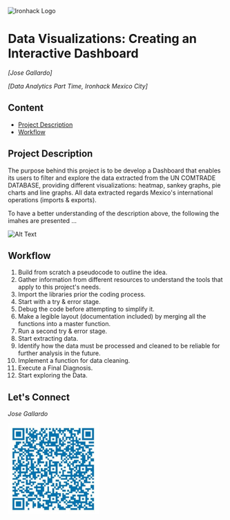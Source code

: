 <img src="https://bit.ly/2VnXWr2" alt="Ironhack Logo" width="100"/>

# Data Visualizations: Creating an Interactive Dashboard
*[Jose Gallardo]*

*[Data Analytics Part Time, Ironhack Mexico City]*

## Content
- [Project Description](#project-description)
- [Workflow](#workflow)

<a name="project-description"></a>

## Project Description
The purpose behind this project is to be develop a Dashboard that enables its users to filter and explore the data extracted
from the UN COMTRADE DATABASE, providing different visualizations: heatmap, sankey graphs, pie charts and line graphs.
All data extracted regards Mexico's international operations (imports & exports).

To have a better understanding of the description above, the following the imahes are presented ... 

![Alt Text](https://github.com/josegallardo-da/project-dataviz/blob/master/img/Dash.gif)

<a name="workflow"></a>

## Workflow
1. Build from scratch a pseudocode to outline the idea.
2. Gather information from different resources to understand the tools that apply to this project's needs.
3. Import the libraries prior the coding process. 
4. Start with a try & error stage. 
5. Debug the code before attempting to simplify it.
6. Make a legible layout (documentation included) by merging all the functions into a master function. 
7. Run a second try & error stage.
8. Start extracting data.
9. Identify how the data must be processed and cleaned to be reliable for further analysis in the future.
10. Implement a function for data cleaning.
11. Execute a Final Diagnosis. 
10. Start exploring the Data.

## Let's Connect

_Jose Gallardo_

<img src="https://github.com/josegallardo-da/project-build-your-own-game/blob/master/img/jg.jpg" alt="LinkedIn" width="210"/>
